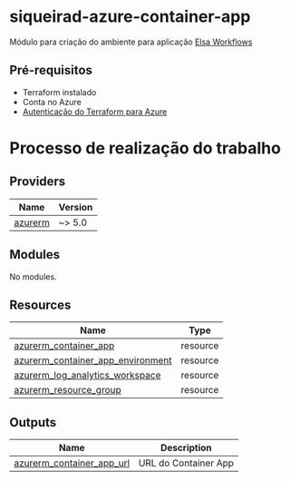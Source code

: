 # siqueirad-azure-container-app

Módulo para criação do ambiente para aplicação [Elsa Workflows](https://v3.elsaworkflows.io/)

## Pré-requisitos

- Terraform instalado
- Conta no Azure
- [Autenticação do Terraform para Azure](https://learn.microsoft.com/pt-br/azure/developer/terraform/authenticate-to-azure)

# Processo de realização do trabalho

## Providers

| Name                                                | Version |
| --------------------------------------------------- | ------- |
| <a name="azurerm"></a> [azurerm](#provider_azurerm) | ~> 5.0  |

## Modules

No modules.

## Resources

| Name                                                                                                                                                   | Type     |
| ------------------------------------------------------------------------------------------------------------------------------------------------------ | -------- |
| [azurerm_container_app](https://registry.terraform.io/providers/hashicorp/azurerm/latest/docs/resources/container_app)                                 | resource |
| [azurerm_container_app_environment](https://registry.terraform.io/providers/hashicorp/azurerm/latest/docs/resources/container_app_environment_storage) | resource |
| [azurerm_log_analytics_workspace](https://registry.terraform.io/providers/hashicorp/azurerm/latest/docs/resources/log_analytics_workspace)             | resource |
| [azurerm_resource_group](hhttps://registry.terraform.io/providers/hashicorp/azurerm/latest/docs/resources/resource_group.html)                         | resource |

## Outputs

| Name                                                                                   | Description          |
| -------------------------------------------------------------------------------------- | -------------------- |
| <a name="output_container_app_url"></a> [azurerm_container_app_url](#output_public_ip) | URL do Container App |

<!-- END_TF_DOCS -->
